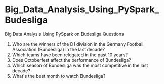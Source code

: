 # Big_Data_Analysis_Using_PySpark_Budesliga
Big Data Analysis Using PySpark on Budesliga
Questions
1. Who are the winners of the D1 division in the Germany Football Association (Bundesliga) in the
   last decade?
2. Which teams have been relegated in the past 10 years?
3. Does Octoberfest affect the performance of Bundesliga?
4. Which season of Bundesliga was the most competitive in the last decade?
5. What's the best month to watch Bundesliga?
